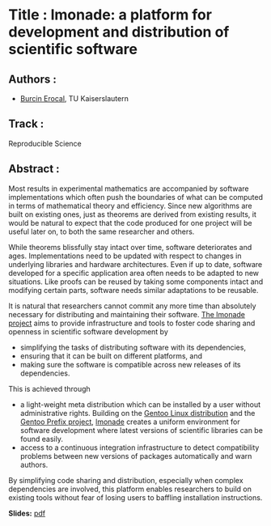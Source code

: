 
Title : lmonade: a platform for development and distribution of scientific software
=====================

Authors :
----------

- [Burcin Erocal](http://erocal.org/burcin), TU Kaiserslautern


Track :
-------

Reproducible Science

Abstract :
----------

Most results in experimental mathematics are accompanied by software
implementations which often push the boundaries of what can be computed in
terms of mathematical theory and efficiency. Since new algorithms are built
on existing ones, just as theorems are derived from existing results, it
would be natural to expect that the code produced for one project will be
useful later on, to both the same researcher and others.

While theorems blissfully stay intact over time, software deteriorates and
ages. Implementations need to be updated with respect to changes in
underlying libraries and hardware architectures. Even if up to date,
software developed for a specific application area often needs to be
adapted to new situations. Like proofs can be reused by taking some
components intact and modifying certain parts, software needs similar
adaptations to be reusable.

It is natural that researchers cannot commit any more time than absolutely
necessary for distributing and maintaining their software.  [The lmonade
project](http://www.lmona.de) aims to provide infrastructure and tools to
foster code sharing and openness in scientific software development by

* simplifying the tasks of distributing software with its dependencies,
* ensuring that it can be built on different platforms, and
* making sure the software is compatible across new releases of its
  dependencies.

This is achieved through

* a light-weight meta distribution which can be installed by a user without
  administrative rights. Building on the [Gentoo Linux
  distribution](http://www.gentoo.org) and the [Gentoo Prefix
  project](http://www.gentoo.org/proj/en/gentoo-alt/prefix/),
  [lmonade](http://www.lmona.de) creates a uniform environment for software
  development where latest versions of scientific libraries can be found
  easily.
* access to a continuous integration infrastructure to detect compatibility
  problems between new versions of packages automatically and warn authors.

By simplifying code sharing and distribution, especially when complex
dependencies are involved, this platform enables researchers to build on
existing tools without fear of losing users to baffling installation
instructions.

**Slides:** [pdf](http://erocal.org/burcin/talks/20130627-scipy2013-lmonade.pdf)
